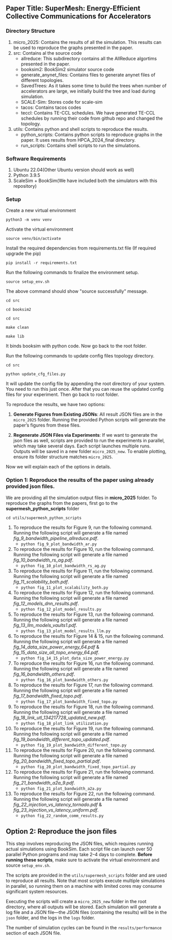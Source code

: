 ## Paper Title: SuperMesh: Energy-Efficient Collective Communications for Accelerators

### Directory Structure
1. micro_2025: Contains the results of all the simulation. This results can be used to reproduce the graphs presented in the paper.
2. src: Contains al the source code
   - allreduce: This subdirectory contains all the AllReduce algortims presented in the paper.
   - booksim2: BookSim2 simulator source code
   - generate_anynet_files: Contains files to generate anynet files of different topologies.
   - SavedTrees: As it takes some time to build the trees when number of accelerators are large, we initially build the tree and load during simulation.
   - SCALE-Sim: Stores code for scale-sim
   - tacos: Contains tacos codes
   - teccl: Contains TE-CCL schedules. We have generated TE-CCL schedules by running their code from github repo and changed the topology.
3. utils: Contains python and shell scripts to reproduce the results.
   - python_scripts: Contains python scripts to reproduce graphs in the paper. It uses results from HPCA_2024_final directory.
   - run_scripts: Contains shell scripts to run the simulations.

### Software Requirements
1. Ubuntu 22.04(Other Ubuntu version should work as well)
2. Python 3.9.5
3. ScaleSim + BookSim(We have included both the simulators with this repository)

### Setup
Create a new virtual environment

`python3 -m venv venv`

Activate the virtual environment

`source venv/bin/activate`

Install the required dependencies from requirements.txt file (If required upgrade the pip)

`pip install -r requirements.txt`

Run the following commands to finalize the environment setup.

`source setup_env.sh`

The above command should show "source successfully" message.

`cd src`

`cd booksim2`

`cd src`

`make clean` 

`make lib`

It binds booksim with python code. Now go back to the root folder.

Run the following commands to update config files topology directory.

`cd src`

`python update_cfg_files.py`

It will update the config file by appending the root directory of your system.
You need to run this just once. After that you can reuse the updated config files for your experiment. Then go back to root folder.



To reproduce the results, we have two options:

1. **Generate Figures from Existing JSONs**:
   All result JSON files are in the `micro_2025` folder. Running the provided Python scripts will generate the paper’s figures from these files.

2. **Regenerate JSON Files via Experiments**:
   If we want to generate the json files as well, scripts are provided to run the experiments in parallel, which may take several days. Each script launches multiple runs. Outputs will be saved in a new folder `micro_2025_new`. To enable plotting, ensure its folder structure matches `micro_2025`.


Now we will explain each of the options in details.

### Option 1: Reproduce the results of the paper using already provided json files.

We are providing all the simulation output files in **micro_2025** folder.
To reproduce the graphs from the papers, first go to the **supermesh_python_scripts** folder

`cd utils/supermesh_python_scripts`

1. To reproduce the results for Figure 9, run the following command. Running the following script will generate a file named *fig_9_bandwidth_pipeline_allreduce.pdf*.
   - `python fig_9_plot_bandwidth_ar.py`
2. To reproduce the results for Figure 10, run the following command. Running the following script will generate a file named *fig_10_bandwidth_rs_ag.pdf*.
   - `python fig_10_plot_bandwidth_rs_ag.py`
3. To reproduce the results for Figure 11, run the following command. Running the following script will generate a file named *fig_11_scalability_both.pdf*.
   - `python fig_11_plot_scalability_both.py`
4. To reproduce the results for Figure 12, run the following command. Running the following script will generate a file named *fig_12_models_dnn_results.pdf*.
   - `python fig_12_plot_model_results.py`
5. To reproduce the results for Figure 13, run the following command. Running the following script will generate a file named *fig_13_llm_models_vaults1.pdf*.
   - `python fig_13_plot_model_results_llm.py`
6. To reproduce the results for Figure 14 & 15, run the following command. Running the following script will generate a file named *fig_14_data_size_power_energy_64.pdf* & *fig_15_data_size_all_topo_energy_64.pdf*.
   - `python fig_14_15_plot_data_size_power_energy.py`
7. To reproduce the results for Figure 16, run the following command. Running the following script will generate a file named *fig_16_bandwidth_others.pdf*.
   - `python fig_16_plot_bandwidth_others.py`
8. To reproduce the results for Figure 17, run the following command. Running the following script will generate a file named *fig_17_bandwidth_fixed_topo.pdf*.
   - `python fig_17_plot_bandwidth_fixed_topo.py`
9. To reproduce the results for Figure 18, run the following command. Running the following script will generate a file named *fig_18_link_utl_134217728_updated_new.pdf*.
   - `python fig_18_plot_link_utilization.py`
10. To reproduce the results for Figure 19, run the following command. Running the following script will generate a file named *fig_19_bandwidth_different_topo_updated.pdf*.
    - `python fig_19_plot_bandwidth_different_topo.py`
11. To reproduce the results for Figure 20, run the following command. Running the following script will generate a file named *fig_20_bandwidth_fixed_topo_partial.pdf*.
    - `python fig_20_plot_bandwidth_fixed_topo_partial.py`
12. To reproduce the results for Figure 21, run the following command. Running the following script will generate a file named *fig_21_bandwidth_a2a_9.pdf*.
    - `python fig_21_plot_bandwidth_a2a.py`
13. To reproduce the results for Figure 22, run the following command. Running the following script will generate a file named *fig_22_injection_vs_latency_tornado.pdf* & *fig_23_injection_vs_latency_uniform.pdf*.
    - `python fig_22_random_comm_results.py`


## Option 2: Reproduce the json files


This step involves reproducing the JSON files, which requires running actual simulations using BookSim. Each script file can launch over 50 parallel Python programs and may take 2–4 days to complete.
**Before running these scripts**, make sure to activate the virtual environment and source `setup_env.sh`.

The scripts are provided in the `utils/supermesh_scripts` folder and are used to reproduce all results.
Note that most scripts execute multiple simulations in parallel, so running them on a machine with limited cores may consume significant system resources.

Executing the scripts will create a `micro_2025_new` folder in the root directory, where all outputs will be stored. Each simulation will generate a log file and a JSON file—the JSON files (containing the results) will be in the `json` folder, and the logs in the `logs` folder.

The number of simulation cycles can be found in the `results/performance` section of each JSON file.